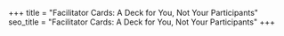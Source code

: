 +++
title = "Facilitator Cards: A Deck for You, Not Your Participants"
seo_title = "Facilitator Cards: A Deck for You, Not Your Participants"
+++